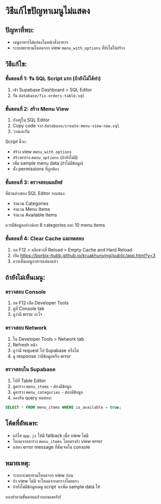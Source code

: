 # วิธีแก้ไขปัญหาเมนูไม่แสดง

## ปัญหาที่พบ:
- เมนูอาหารไม่แสดงในหน้าสั่งอาหาร
- ระบบพยายามโหลดจาก view `menu_with_options` ที่ยังไม่ได้สร้าง

## วิธีแก้ไข:

### ขั้นตอนที่ 1: รัน SQL Script แรก (ถ้ายังไม่ได้ทำ)
1. เข้า Supabase Dashboard > SQL Editor
2. รัน `database/fix-orders-table.sql`

### ขั้นตอนที่ 2: สร้าง Menu View
1. ยังอยู่ใน SQL Editor
2. Copy code จาก `database/create-menu-view-new.sql`
3. วางและรัน

Script นี้จะ:
- สร้าง view `menu_with_options`
- สร้างตาราง `menu_options` (ถ้ายังไม่มี)
- เพิ่ม sample menu data (ถ้าไม่มีข้อมูล)
- ตั้ง permissions ที่ถูกต้อง

### ขั้นตอนที่ 3: ตรวจสอบผลลัพธ์
ที่ด้านล่างของ SQL Editor จะแสดง:
- จำนวน Categories
- จำนวน Menu Items
- จำนวน Available Items

ควรมีข้อมูลอย่างน้อย 8 categories และ 10 menu items

### ขั้นตอนที่ 4: Clear Cache และทดสอบ
1. กด F12 > คลิกขวาที่ Reload > Empty Cache and Hard Reload
2. เปิด https://borbix-hubb.github.io/kruakhunying/public/app.html?v=3
3. ควรเห็นเมนูอาหารแสดงแล้ว

## ถ้ายังไม่เห็นเมนู:

### ตรวจสอบ Console
1. กด F12 เปิด Developer Tools
2. ดูที่ Console tab
3. ดูว่ามี error อะไร

### ตรวจสอบ Network
1. ใน Developer Tools > Network tab
2. Refresh หน้า
3. ดูว่ามี request ไป Supabase หรือไม่
4. ดู response ว่ามีข้อมูลหรือ error

### ตรวจสอบใน Supabase
1. ไปที่ Table Editor
2. ดูตาราง `menu_items` - ต้องมีข้อมูล
3. ดูตาราง `menu_categories` - ต้องมีข้อมูล
4. ลองรัน query ทดสอบ:

```sql
SELECT * FROM menu_items WHERE is_available = true;
```

## โค้ดที่อัพเดท:
- แก้ไข `app.js` ให้มี fallback เมื่อ view ไม่มี
- โหลดจากตาราง `menu_items` โดยตรงถ้า view error
- แสดง error message ที่ชัดเจนใน console

## หมายเหตุ:
- ระบบจะพยายามโหลดจาก view ก่อน
- ถ้า view ไม่มี จะโหลดจากตารางโดยตรง
- ถ้ายังไม่มีข้อมูลเมนู script จะเพิ่ม sample data ให้

ลองทำตามขั้นตอนแล้วบอกผลครับ!